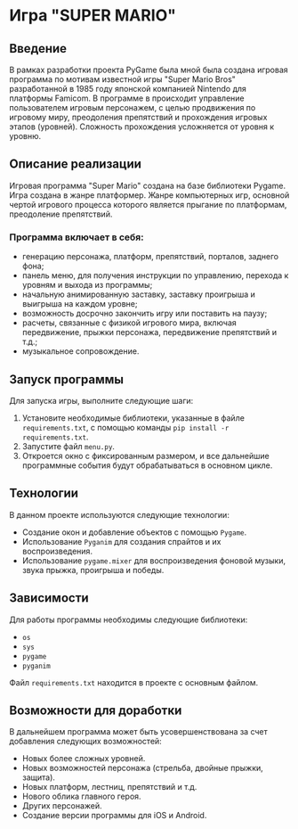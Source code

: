 # Игра "SUPER MARIO"

## Введение

В рамках разработки проекта PyGame была мной была создана игровая программа по мотивам известной игры "Super Mario Bros" разработанной в 1985 году японской компанией Nintendo для платформы Famicom. В программе в происходит управление пользователем игровым персонажем, с целью продвижения по игровому миру, преодоления препятствий и прохождения игровых этапов (уровней). Сложность прохождения усложняется от уровня к уровню.

## Описание реализации

Игровая программа "Super Mario" создана на базе библиотеки Pygame. Игра создана в жанре платформер. Жанре компьютерных игр, основной чертой игрового процесса которого является прыгание по платформам, преодоление препятствий.

### Программа включает в себя:
- генерацию персонажа, платформ, препятствий, порталов, заднего фона;
- панель меню, для получения инструкции по управлению, перехода к уровням и выхода из программы;
- начальную анимированную заставку, заставку проигрыша и выигрыша на каждом уровне;
- возможность досрочно закончить игру или поставить на паузу;
- расчеты, связанные с физикой игрового мира, включая передвижение, прыжки персонажа, передвижение препятствий и т.д.;
- музыкальное сопровождение.

## Запуск программы

Для запуска игры, выполните следующие шаги:
1. Установите необходимые библиотеки, указанные в файле `requirements.txt`, с помощью команды `pip install -r requirements.txt`.
2. Запустите файл `menu.py`.
3. Откроется окно с фиксированным размером, и все дальнейшие программные события будут обрабатываться в основном цикле.

## Технологии

В данном проекте используются следующие технологии:
- Создание окон и добавление объектов с помощью `Pygame`.
- Использование `Pyganim` для создания спрайтов и их воспроизведения.
- Использование `pygame.mixer` для воспроизведения фоновой музыки, звука прыжка, проигрыша и победы.

## Зависимости

Для работы программы необходимы следующие библиотеки:
- `os`
- `sys`
- `pygame`
- `pyganim`

Файл `requirements.txt` находится в проекте с основным файлом.

## Возможности для доработки

В дальнейшем программа может быть усовершенствована за счет добавления следующих возможностей:
- Новых более сложных уровней.
- Новых возможностей персонажа (стрельба, двойные прыжки, защита).
- Новых платформ, лестниц, препятствий и т.д.
- Нового облика главного героя.
- Других персонажей.
- Создание версии программы для iOS и Android.
